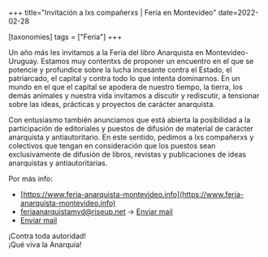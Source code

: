 +++
title="Invitación a lxs compañerxs | Feria en Montevideo"
date=2022-02-28

[taxonomies]
tags = ["Feria"]
+++

<!-- more -->

Un año más les invitamos a la Feria del libro Anarquista en Montevideo-Uruguay. 
Estamos muy contentxs de proponer un encuentro en el que se potencie y profundice sobre la lucha incesante contra el Estado, el patriarcado, el capital y contra todo lo que intenta dominarnos. En un mundo en el que el capital se apodera de nuestro tiempo, la tierra, los demás animales y nuestra vida invitamos a discutir y rediscutir, a tensionar sobre las ideas, prácticas y proyectos de carácter anarquista. 

Con entusiasmo también anunciamos que está abierta la posibilidad a la participación de editoriales y puestos de difusión de material de carácter anarquista y antiautoritario. En este sentido, pedimos a lxs compañerxs y colectivos que tengan en consideración que los puestos sean exclusivamente de difusión de libros, revistas y publicaciones de ideas anarquistas y antiautoritarias.

Por más info:  
  
- [https://www.feria-anarquista-montevideo.info](https://www.feria-anarquista-montevideo.info)
- feriaanarquistamvd@riseup.net → [Enviar mail](mailto::feriaanarquistamvd@riseup.net)  
- [Enviar mail](mailto::feriaanarquistamvd@riseup.net)  

¡Contra toda autoridad!  
¡Qué viva la Anarquía! 